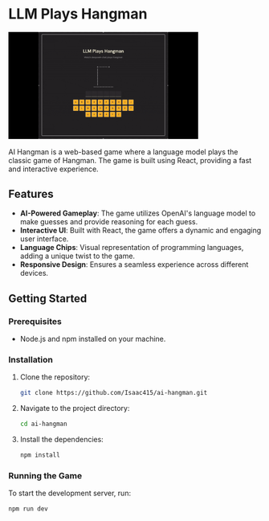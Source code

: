 # LLM Plays Hangman

<div style="justify-content: center;">
  <img src="./demo.gif" alt="LLM Plays Hangman" style="width: 75%;">
</div>

AI Hangman is a web-based game where a language model plays the classic game of Hangman. The game is built using React, providing a fast and interactive experience.

## Features

- **AI-Powered Gameplay**: The game utilizes OpenAI's language model to make guesses and provide reasoning for each guess.
- **Interactive UI**: Built with React, the game offers a dynamic and engaging user interface.
- **Language Chips**: Visual representation of programming languages, adding a unique twist to the game.
- **Responsive Design**: Ensures a seamless experience across different devices.

## Getting Started

### Prerequisites

- Node.js and npm installed on your machine.

### Installation

1. Clone the repository:

   ```bash
   git clone https://github.com/Isaac415/ai-hangman.git
   ```

2. Navigate to the project directory:

   ```bash
   cd ai-hangman
   ```

3. Install the dependencies:

   ```bash
   npm install
   ```

### Running the Game

To start the development server, run:

```bash
npm run dev
```
